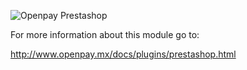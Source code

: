 ![Openpay Prestashop](http://www.openpay.mx/img/github/prestashop.jpg)

For more information about this module go to: 

http://www.openpay.mx/docs/plugins/prestashop.html

